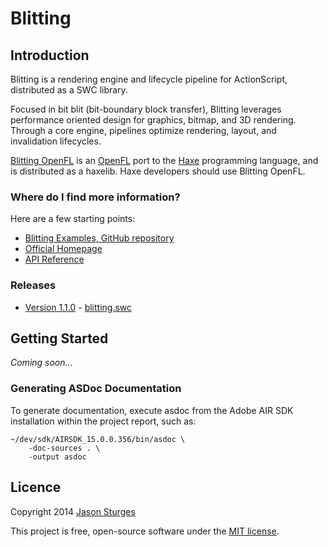 Blitting
========

## Introduction

Blitting is a rendering engine and lifecycle pipeline for ActionScript, distributed as a SWC library.

Focused in bit blit (bit-boundary block transfer), Blitting leverages performance oriented design
for graphics, bitmap, and 3D rendering.  Through a core engine, pipelines optimize rendering, layout, and invalidation lifecycles.

[Blitting OpenFL](https://github.com/jasonsturges/blitting-openfl) is an [OpenFL](http://www.openfl.org/) port to the
[Haxe](http://haxe.org/) programming language, and is distributed as a haxelib.  Haxe developers should use Blitting OpenFL.


### Where do I find more information?

Here are a few starting points:

* [Blitting Examples, GitHub repository](http://github.com/jasonsturges/blitting-examples)
* [Official Homepage](http://blitting.com)
* [API Reference](http://jasonsturges.github.io/blitting/)


### Releases

* [Version 1.1.0](https://github.com/jasonsturges/blitting/releases/tag/v1.1.0) - [blitting.swc](https://github.com/jasonsturges/blitting/releases/download/v1.1.0/blitting.swc)


## Getting Started

_Coming soon..._


### Generating ASDoc Documentation

To generate documentation, execute asdoc from the Adobe AIR SDK installation within the project report, such as:

    ~/dev/sdk/AIRSDK_15.0.0.356/bin/asdoc \
        -doc-sources . \
        -output asdoc

## Licence

Copyright 2014 [Jason Sturges](http://jasonsturges.com)

This project is free, open-source software under the [MIT license](license.md).
